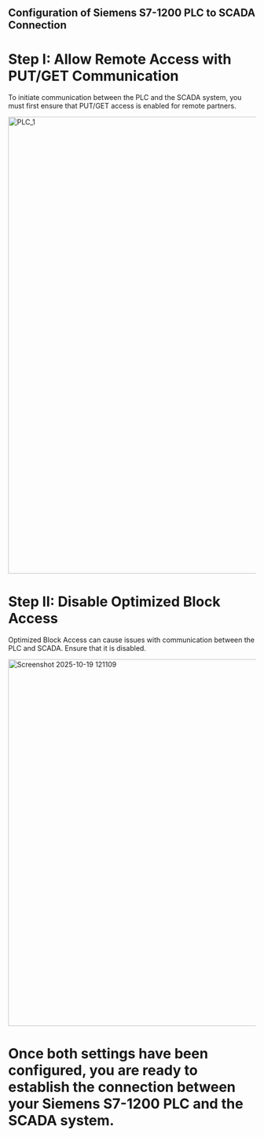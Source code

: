 ## Configuration of Siemens S7-1200 PLC to SCADA Connection

# Step I: Allow Remote Access with PUT/GET Communication

To initiate communication between the PLC and the SCADA system, you must first ensure that PUT/GET access is enabled for remote partners.

<img width="1415" height="929" alt="PLC_1" src="https://github.com/user-attachments/assets/10a6a381-fbea-48d3-8583-cda39d845735" />

# Step II: Disable Optimized Block Access

Optimized Block Access can cause issues with communication between the PLC and SCADA. Ensure that it is disabled.

<img width="1413" height="746" alt="Screenshot 2025-10-19 121109" src="https://github.com/user-attachments/assets/b95b4e2f-6e32-4da1-838a-15b69d49b30b" />

# Once both settings have been configured, you are ready to establish the connection between your Siemens S7-1200 PLC and the SCADA system.
